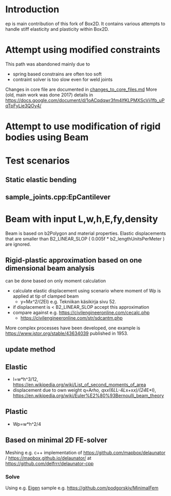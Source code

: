 # Introduction
ep is main contribution of this fork of Box2D.
It contains various attempts to handle stiff elasticity and plasticity within Box2D.

# Attempt using modified constraints

This path was abandoned mainly due to 

 * spring based constrains are often too soft
 * contraint solver is too slow even for weld joints

Changes in core file are documented in [changes_to_core_files.md](changes_to_core_files.md)
More (old, main work was done 2017) details in https://docs.google.com/document/d/1oACqdqwr3fm4IfKLPMXScVii1fb_uPqTpFyLie3QOy4/

# Attempt to use modification of rigid bodies using Beam

# Test scenarios

## Static elastic bending

## sample_joints.cpp:EpCantilever

# Beam with input L,w,h,E,fy,density
Beam is based on b2Polygon and material properties.
Elastic displacements that are smaller than B2_LINEAR_SLOP ( 0.005f * b2_lengthUnitsPerMeter ) are ignored.

## Rigid-plastic approximation based on one dimensional beam analysis 
can be done based on only moment calculation
 * calculate elastic displacement using scenario where moment of Wp is applied at tip of clamped beam
   * y=M*x^2/(2*EI) e.g. Tekniikan käsikirja sivu 52.
 * if displacement is < B2_LINEAR_SLOP accept this approximation
 * compare against e.g. https://civilengineeronline.com/cecalc.php
   * https://civilengineeronline.com/str/sdcantm.php  
   
More complex processes have been developed, one example is https://www.jstor.org/stable/43634039 published in 1953.

## update method

## Elastic
 * I=w*h^3/12, https://en.wikipedia.org/wiki/List_of_second_moments_of_area
 * displacement due to own weight q=A*rho, q*x*x*(6*L*L-4*L*x+x*x)/(24*E*I), https://en.wikipedia.org/wiki/Euler%E2%80%93Bernoulli_beam_theory

## Plastic
 * Wp=w*h^2/4

## Based on minimal 2D FE-solver

Meshing e.g. c++ implementation of https://github.com/mapbox/delaunator / https://mapbox.github.io/delaunator/ at https://github.com/delfrrr/delaunator-cpp

### Solve

Using e.g. [Eigen](https://eigen.tuxfamily.org/) sample e.g. https://github.com/podgorskiy/MinimalFem
